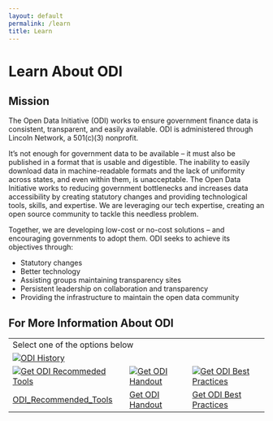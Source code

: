 ```yaml
---
layout: default
permalink: /learn
title: Learn
---
```


# Learn About ODI

## Mission
The Open Data Initiative (ODI) works to ensure government finance data is consistent, transparent, and easily available.
ODI is administered through Lincoln Network, a 501(c)(3) nonprofit.

It’s not enough for government data to be available – it must also be published in a format that is usable and digestible. 
The inability to easily download data in machine-readable formats and the lack of uniformity across states, and even within 
them, is unacceptable. The Open Data Initiative works to reducing government bottlenecks and increases data accessibility by 
creating statutory changes and providing technological tools, skills, and expertise. We are leveraging our tech expertise, 
creating an open source community to tackle this needless problem.

Together, we are developing low-cost or no-cost solutions – and encouraging governments to adopt them.
ODI seeks to achieve its objectives through:

* Statutory changes
* Better technology
* Assisting groups maintaining transparency sites
* Persistent leadership on collaboration and transparency
* Providing the infrastructure to maintain the open data community

## For More Information About ODI
<table align="center" cellpadding="10">
    <tr>
        <td colspan="3">Select one of the options below</td>
    </tr>
	<tr>	
		<td colspan="3"><a href="{{ site.baseurl }}/history"><img src="{{'/assets/img/odi_history.png'}}" alt="ODI History"></a></td>
	</tr>
	<tr>
		<td><a href="{{ site.baseurl }}/assets/doc/ODI_Recommended_Tools.pdf"><img src="{{ site.baseurl }}/assets/img/tools_icon.png" alt="Get ODI Recommeded Tools"></a></td>
		<td><a href="{{ site.baseurl }}/assets/doc/ODI_Handout.pdf"><img src="{{ site.baseurl }}/assets/img/handout_icon.png" alt="Get ODI Handout"></a></td>
		<td><a href="https://docs.google.com/document/d/1uxA13a4KekaF5h9NYhheO2AefRPaHbeThd_EHvqL1u0/edit?usp=sharing"><img src="{{ site.baseurl }}/assets/img/practices_icon.png" alt="Get ODI Best Practices"></a></td>
	</tr>
	<tr>
		<td><a href="{{ site.baseurl }}/assets/doc/ODI_Recommended_Tools.pdf">ODI_Recommended_Tools</a></td>
		<td><a href="{{ site.baseurl }}/assets/doc/ODI_Handout.pdf">Get ODI Handout</a></td>
		<td><a href="https://docs.google.com/document/d/1uxA13a4KekaF5h9NYhheO2AefRPaHbeThd_EHvqL1u0/edit?usp=sharing">Get ODI Best Practices</a></td>
	</tr>
</table>

